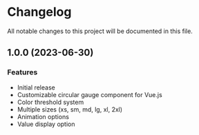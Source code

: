 # Changelog

All notable changes to this project will be documented in this file.

## 1.0.0 (2023-06-30)

### Features

- Initial release
- Customizable circular gauge component for Vue.js
- Color threshold system
- Multiple sizes (xs, sm, md, lg, xl, 2xl)
- Animation options
- Value display option
